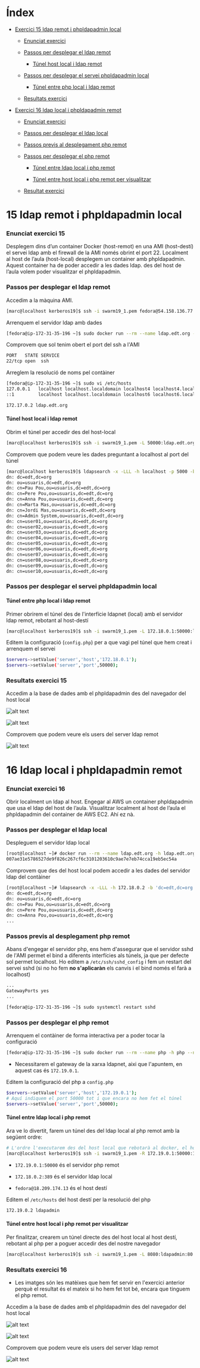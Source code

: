 # Índex

- [Exercici 15 ldap remot i phpldapadmin local](#15-ldap-remot-i-phpldapadmin-local)
  
  - [Enunciat exercici](#Enunciat-exercici-15)
  
  - [Passos per desplegar el ldap remot](#Passos-per-desplegar-el-ldap-remot)
    
    - [Túnel host local i ldap remot](#Túnel-host-local-i-ldap-remot)
  
  - [Passos per desplegar el servei phpldapadmin local](#Passos-per-desplegar-el-servei-phpldapadmin-local)
    
    - [Túnel entre php local i ldap remot](#Túnel-entre-php-local-i-ldap-remot)
  
  - [Resultats exercici](#Resultats-exercici-15)

- [Exercici 16 ldap local i phpldapadmin remot](#16-ldap-local-i-phpldapadmin-remot)
  
  - [Enunciat exercici](#Enunciat-exercici-16)
  
  - [Passos per desplegar el ldap local](#Passos-per-desplegar-el-ldap-local)
  
  - [Passos previs al desplegament php remot](#Passos-previs-al-desplegament-php-remot)
  
  - [Passos per desplegar el php remot](#Passos-per-desplegar-el-php-remot)
    
    - [Túnel entre ldap local i php remot](#Túnel-entre-ldap-local-i-php-remot)
    
    - [Túnel entre host local i php remot per visualitzar](#Túnel-entre-host-local-i-php-remot-per-visualitzar)
  
  - [Resultat exercici](#Resultat-exercici-16)

# 15 ldap remot i phpldapadmin local

### Enunciat exercici 15

Desplegem dins d’un container Docker (host-remot) en una AMI (host-destí) el servei ldap amb el firewall de la AMI només obrint el port 22. Localment al host de l’aula (host-local) desplegem un container amb phpldapadmin. Aquest container ha de poder accedir a les dades ldap. des del host de l’aula volem poder visualitzar el phpldapadmin.

### Passos per desplegar el ldap remot

Accedim a la màquina AMI.

```bash
[marc@localhost kerberos19]$ ssh -i swarm19_1.pem fedora@54.158.136.77
```

Arrenquem el servidor ldap amb dades

```bash
[fedora@ip-172-31-35-196 ~]$ sudo docker run --rm --name ldap.edt.org -h ldap.edt.org -d marcgc/ldapserver19 initdbedt
```

Comprovem que sol tenim obert el port del ssh a l'AMI

```bash
PORT   STATE SERVICE
22/tcp open  ssh
```

Arreglem la resolució de noms pel contàiner

```bash
[fedora@ip-172-31-35-196 ~]$ sudo vi /etc/hosts
127.0.0.1   localhost localhost.localdomain localhost4 localhost4.localdomain4
::1         localhost localhost.localdomain localhost6 localhost6.localdomain6

172.17.0.2 ldap.edt.org
```

#### Túnel host local i ldap remot

Obrim el túnel per accedir des del host-local

```bash
[marc@localhost kerberos19]$ ssh -i swarm19_1.pem -L 50000:ldap.edt.org:389 fedora@54.158.136.77
```

Comprovem que podem veure les dades preguntant a localhost al port del túnel

```bash
[marc@localhost kerberos19]$ ldapsearch -x -LLL -h localhost -p 5000 -b 'dc=edt,dc=org' dn
dn: dc=edt,dc=org
dn: ou=usuaris,dc=edt,dc=org
dn: cn=Pau Pou,ou=usuaris,dc=edt,dc=org
dn: cn=Pere Pou,ou=usuaris,dc=edt,dc=org
dn: cn=Anna Pou,ou=usuaris,dc=edt,dc=org
dn: cn=Marta Mas,ou=usuaris,dc=edt,dc=org
dn: cn=Jordi Mas,ou=usuaris,dc=edt,dc=org
dn: cn=Admin System,ou=usuaris,dc=edt,dc=org
dn: cn=user01,ou=usuaris,dc=edt,dc=org
dn: cn=user02,ou=usuaris,dc=edt,dc=org
dn: cn=user03,ou=usuaris,dc=edt,dc=org
dn: cn=user04,ou=usuaris,dc=edt,dc=org
dn: cn=user05,ou=usuaris,dc=edt,dc=org
dn: cn=user06,ou=usuaris,dc=edt,dc=org
dn: cn=user07,ou=usuaris,dc=edt,dc=org
dn: cn=user08,ou=usuaris,dc=edt,dc=org
dn: cn=user09,ou=usuaris,dc=edt,dc=org
dn: cn=user10,ou=usuaris,dc=edt,dc=org
```

### Passos per desplegar el servei phpldapadmin local

#### Túnel entre php local i ldap remot

Primer obrirem el túnel des de l'interfície ldapnet (local) amb el servidor ldap remot, rebotant al host-destí

```bash
[marc@localhost kerberos19]$ ssh -i swarm19_1.pem -L 172.18.0.1:50000:ldap.edt.org:389 fedora@54.158.136.77
```

Editem la configuració (`config.php`) per a que vagi pel túnel que hem creat i arrenquem el servei

```bash
$servers->setValue('server','host','172.18.0.1');
$servers->setValue('server','port',50000);
```

### Resultats exercici 15

Accedim a la base de dades amb el phpldapadmin des del navegador del host local

![alt text](./aux/conex_local.png)

![alt text](./aux/autenticacio_ldap.png)

Comprovem que podem veure els users del server ldap remot

![alt text](./aux/users_ldap.png)

# 16 ldap local i phpldapadmin remot

### Enunciat exercici 16

Obrir localment un ldap al host. Engegar al AWS un container phpldapadmin que usa el ldap del host de l’aula. Visualitzar localment al host de l’aula el phpldapadmin del container de AWS EC2. Ahí ez nà.

### Passos per desplegar el ldap local

Despleguem el servidor ldap local

```bash
[root@localhost ~]# docker run --rm --name ldap.edt.org -h ldap.edt.org --net ldapnet -d marcgc/ldapserver19 initdbedt
007ae31e5786527de9f826c267cf6c3101203610c9ae7e7eb74cca19eb5ec54a
```

Comprovem que des del host local podem accedir a les dades del servidor ldap del contàiner

```bash
[root@localhost ~]# ldapsearch -x -LLL -h 172.18.0.2 -b 'dc=edt,dc=org' dn 
dn: dc=edt,dc=org
dn: ou=usuaris,dc=edt,dc=org
dn: cn=Pau Pou,ou=usuaris,dc=edt,dc=org
dn: cn=Pere Pou,ou=usuaris,dc=edt,dc=org
dn: cn=Anna Pou,ou=usuaris,dc=edt,dc=org
...
```

### Passos previs al desplegament php remot

Abans d'engegar el servidor php, ens hem d'assegurar que el servidor sshd de l'AMI permet el bind a diferents interfícies als túnels, ja que per defecte sol permet localhost. Ho editem a `/etc/ssh/sshd_config` i fem un restart del servei sshd (si no ho fem **no s'aplicaràn** els canvis i el bind només el farà a localhost)

```bash
...
GatewayPorts yes
...
```

```bash
[fedora@ip-172-31-35-196 ~]$ sudo systemctl restart sshd
```

### Passos per desplegar el php remot

Arrenquem el contàiner de forma interactiva per a poder tocar la configuració

```bash
[fedora@ip-172-31-35-196 ~]$ sudo docker run --rm --name php -h php --net ldapnet -it marcgc/ldapserver19:phpldapadmin /bin/bash
```

* Necessitarem el gateway de la xarxa ldapnet, aixi que l'apuntem, en aquest cas és `172.19.0.1`.

Editem la configuració del php a `config.php`

```bash
$servers->setValue('server','host','172.19.0.1');
# Aquí indiquem el port 50000 tot i que encara no hem fet el túnel
$servers->setValue('server','port',50000);
```

#### Túnel entre ldap local i php remot

Ara ve lo divertit, farem un túnel des del ldap local al php remot amb la següent ordre:

```bash
# L'ordre l'executarem des del host local que rebotarà al docker, el host destí farà el mateix amb el php remot
[marc@localhost kerberos19]$ ssh -i swarm19_1.pem -R 172.19.0.1:50000:172.18.0.2:389 fedora@18.209.174.13
```

* `172.19.0.1:50000`  és el servidor php remot

* `172.18.0.2:389` és el servidor ldap local

* `fedora@18.209.174.13` és el host destí

Editem el `/etc/hosts` del host destí per la resolució del php

```bash
172.19.0.2 ldapadmin
```

#### Túnel entre host local i php remot per visualitzar

Per finalitzar, crearem un túnel directe des del host local al host destí, rebotant al php per a poguer accedir des del nostre navegador

```bash
[marc@localhost kerberos19]$ ssh -i swarm19_1.pem -L 8080:ldapadmin:80 fedora@18.209.174.13
```

### Resultats exercici 16

* Les imatges són les matèixes que hem fet servir en l'exercici anterior perquè el resultat és el mateix si ho hem fet tot bé, encara que tinguem el php remot.

Accedim a la base de dades amb el phpldapadmin des del navegador del host local

![alt text](./aux/conex_local.png)

![alt text](./aux/autenticacio_ldap.png)

Comprovem que podem veure els users del server ldap remot

![alt text](./aux/users_ldap.png)

